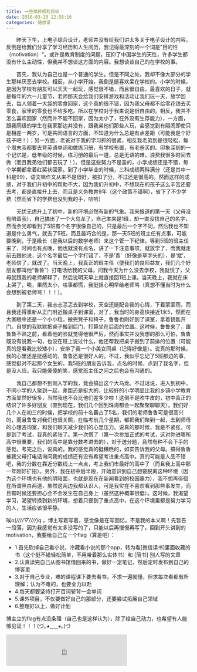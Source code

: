 ```yaml
---
title: 一些琐碎感和目标
date: 2016-03-18 12:58:16
categories: 随想录
---
```


&emsp;&emsp;昨天下午，上电子综合设计，老师并没有给我们讲太多关于电子设计的内容，反倒是给我们分享了学习经历和人生阅历，我记得最深刻的一个词是"目的性（motivation）"。或许是教育制度的问题，压抑了中国学生的天性，许多学生都没有什么主动性，但我并不想谈这方面的内容。我想谈谈自己的在学校的事。


&emsp;&emsp;首先，我认为自己也是一个普通的学生。但是不同之处，我却不像大部分的学生那样厌恶去学校。相反，从小学开始，我倒是挺喜欢呆在学校的。小学的时候，是因为学校有朋友可以天天一起<!--more-->玩，感觉很不错，而且很自由。最喜欢的日子，就是每年的六一儿童节，老师那天会给我们安排游戏和活动让我们玩一天，放学回去，每人领着一大袋的零食回家，这个真的很不错，因为我父母都不给零花钱去买零食，家里的零食也不给多吃。所以在学校对于我来说是很自由的。相反，我并不怎么喜欢回家（然而并不能不回家，因为太小了，在外没有生存能力），一方面，跟我同级的学生在我家那边并没有，跟我弟他们那些人玩，会感觉到有隔阂即使只是相差一两岁，可是共同语言的方面，不知道为什么总是有点差距（可能我是个好孩子吧！）；另一方面，老爸对于我的学习抓的很紧，相反我老弟到是很轻松，每个周末我都要去背英语单词和做练习册，有学校布置，有老爸买的。印象深刻的一个记忆是，低年级的时候，练习册的最后一道，总是无语的难，浪费我很多时间去做（而且我弟他们都去玩了！）。但是这些努力不是盖的，小学成绩还是不错，每个学期都拿着红奖状回家。到了小学毕业的时候，三科成绩两科满分（还是其中一科是99），语文嘛作文从来不是很好，被扣了分，不过还是很高的。然而这样的成绩，对于我们升初中的帮助不大，因为我们升初中，不想现在的孩子这么辛苦还要去考，都是直接升上去，而且是义务教育9年（这个政策不错啊），省下了不少学费（然而省下的学费也没到我的手，哈哈）


&emsp;&emsp;无忧无虑升上了初中，新的环境必然有新的气象。我来报道的第一天（父母没有陪着我），自己搞出了一个大乌龙了，自己本来是1班，却一直没找自己的名字，然而余光却看到了5班有个名字很像自己的，只是最后一个字不同，然后我也不知道是什么勇气，就去了5班。而且最巧合的是，那一天5班的班主任有点事，可能要晚到，于是级长（是我以后的数学老师）来这个管一下纪律。等到5班的班主任来了，时间也有点晚，他也就没有点名，讲了一下注意事项，就放学了，而我就走前去跟他说，这个名字最后一个字打错了，不是‘青’（好像是草字头的），是‘斌’，老师信了，就改了。当天晚上，我真正的班主任（使我们的良师益友，我们几个好朋友都叫他“鲁鲁”）打电话给我的父母，问我今天为什么没去学校，我就慌了，父母就跟我的老师解释了，然后说明天早上就直接回1班上课。当天晚上，我就在床上哭了，唉，果然太小，啥事都慌，我挺担心明早给老师骂（真想不懂当时为什么会想到被老师骂！！！）。


&emsp;&emsp;到了第二天，我忐忐忑忑去到学校，天空还挺配合我的心情，下着蒙蒙雨，而且我还得重新从正门附近搬桌子到课室，对了，我当时的身高快接近1米5，然而在大家眼中还是一个小小粒。搬完凳子和椅子，鲁鲁也刚好到了课室，拿着钥匙开门。自觉的我默默把桌子搬到后门，打算坐在后面的位置。这时候，鲁鲁来了，跟鲁鲁不熟之前，看着他的脸就觉得他很严厉，然而事实并没我想的那么可怕，鲁鲁既没有说我一句，也没在班上说过什么，他还帮我把桌子搬到了前排的位置（可能真的是看我比较矮小），安排了我一个小美女同桌（记得好像是）。说真的那时候，我的心里还是挺感动的，鲁鲁还是很好人的。不过，我似乎忘记了5班那边的事，感觉挺对不起那个女生的，我5班的朋友告诉我，点名的时候，点到了我名字，但是没人应。我只能傻傻的笑，感觉班主任之间之后也会有沟通的。


&emsp;&emsp;我自己都想不到刚入学的我，竟会搞出这个大乌龙。不过话说，进入到初中，不同小学的人聚到一起，差距还是挺大的，比较好的小学明显比我的乡镇小学教育方面显然好很多，当然我也不会比他们差多少啦！这倒不是吹牛皮的，初中真正的结识了许多好朋友（直到现在，我们几个回到珠海都会一起聚聚聊聊天），我们好几个人在初三的时候，把学校的前十名霸占了5名，我们的老师鲁鲁可是很高兴的，而且鲁鲁对我们也很关照，在临考前几个星期，都把我们聚到一起，去到师母的心理咨询室，和我们聊天减少我们的心里压力。说真的那时候，我是不紧张，可是到了考试，我真的紧张了。第一次慌了（第一次参加正式的考试，这对你进哪所高中很重要，我们的高中是靠分数考进去的），对于送分题，竟然有种不会下手的感觉。考完之后，说真的，我的感觉真的挺糟糕的，如实告诉我的父母。搞得鲁鲁被我父母打电话询问我的成绩还有没有希望考进重点高中。真的可能是人品不错吧，我的分数在靠近分数线上一点点，考上我们市最好的高中了（而且我上高中那一年刚好扩招）。另外，我在初中后半段，开始意识到自己想要脱离这种环境（因为这个环境也有他的阴暗面，也就是现在在新闻看到的校园暴力），我不想再徘徊在所谓黑白两道，虽然这两边我都认识人，可是我实在不喜欢看到那些事发生，而且有时候还要担心会不会发生在自己身上（虽然这种概率很低）。这时候，我渴望学习，渴望转换到新的环境，想着只要到了重点高中，在这个环境里都是努力学习的人，生活应该很平静。


唉o(*////▽////*)q ，博主写着写着，感觉像是在写回忆，不是我的本义啊！先暂告一段落，因为我感觉有太多没写的了，只能以后再慢慢再写了。回到开头讲到的motivation，我要给自己立一个flag（算是吧）：


- 1.首先砍掉自己看小说，冷藏看小说的那个app，转为看[微信读书]里面收藏的书（这个挺不错轻松简单，不用带着那么实体书）和 [简书] 别人写的文章
- 2.认真读完自己从图书馆借回来的书，做好一定笔记，然后定时发布到自己的博客里
- 3.对于自己专业，难的课程课下要去看书，不求一遍就懂，但求每次看都有所理解；认为不难的，也要全力以赴
- 4.每天都要坚持打开百词斩背一会单词
- 5.课外项目，不仅要做好自己的那部分，还要尝试拓展自己领域
- 6.整理好以上，做好计划


博主立的flag有点没条理（自己也是这样认为），除了给自己动力，也希望有人能够见证！！！(づ｡◕‿‿◕｡)づ


<iframe frameborder="no" border="0" marginwidth="0" marginheight="0" width=330 height=86 src="http://music.163.com/outchain/player?type=2&id=26524326&auto=1&height=66"></iframe>





































